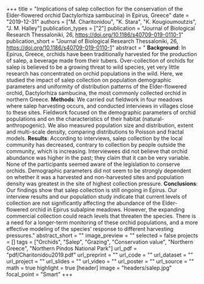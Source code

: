 +++
title = "Implications of salep collection for the conservation of the Elder‑flowered orchid Dactylorhiza sambucina) in Epirus, Greece"
date = "2019-12-31"
authors = ["M. Charitonidou", "K. Stara", "K. Kougioumoutzis", "J. M. Halley"]
publication_types = ["2"]
publication = "Journal of Biological Research Thessaloniki, 26, https://doi.org/10.1186/s40709-019-0110-1"
publication_short = "Journal of Biological Research Thessaloniki, 26, https://doi.org/10.1186/s40709-019-0110-1"
abstract = " __Background__: In Epirus, Greece, orchids have been traditionally harvested for the production of salep, a beverage made from their tubers. Over-collection of orchids for salep is believed to be a growing threat to wild species, yet very little research has concentrated on orchid populations in the wild. Here, we studied the impact of salep collection on population demographic parameters and uniformity of distribution patterns of the Elder-flowered orchid, Dactylorhiza sambucina, the most commonly collected orchid in northern Greece. __Methods__: We carried out fieldwork in four meadows where salep harvesting occurs, and conducted interviews in villages close to these sites. Fieldwork focused on the demographic parameters of orchid populations and on the characteristics of their habitat (natural-anthropogenic). We also measured population size and distribution, extent and multi-scale density, comparing distributions to Poisson and fractal models. __Results__: According to interviews, salep collection by the local community has decreased, contrary to collection by people outside the community, which is increasing. Interviewees did not believe that orchid abundance was higher in the past; they claim that it can be very variable. None of the participants seemed aware of the legislation to conserve orchids. Demographic parameters did not seem to be strongly dependent on whether it was a harvested and non-harvested sites and population density was greatest in the site of highest collection pressure. __Conclusions__: Our findings show that salep collection is still ongoing in Epirus. Our interview results and our population study indicate that current levels of collection are not significantly affecting the abundance of the Elder-flowered orchid in Epirus subalpine meadows. However, the expanding commercial collection could reach levels that threaten the species. There is a need for a longer-term monitoring of these orchid populations, and a more effective modeling of the species’ response to different harvesting pressures."
abstract_short = ""
image_preview = ""
selected = false
projects = []
tags = ["Orchids", "Salep", "Grazing", "Conservation value", "Northern Greece", "Northern Pindos National Park"]
url_pdf = "pdf/Charitonidou2019.pdf"
url_preprint = ""
url_code = ""
url_dataset = ""
url_project = ""
url_slides = ""
url_video = ""
url_poster = ""
url_source = ""
math = true
highlight = true
[header]
image = "headers/salep.jpg"
focal_point = "Smart"
+++
